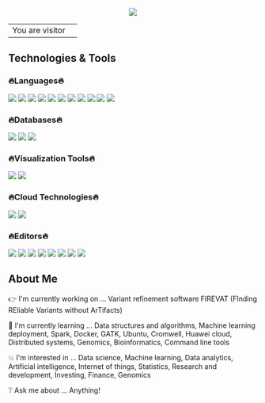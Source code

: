 <p align="center">
  <img src="https://user-images.githubusercontent.com/45563371/113604647-24a58000-9678-11eb-9bb9-4877d8f1674a.gif" />
</p>

<table>
  <tr>
    <td>You are visitor</td>
    <td><img src="https://profile-counter.glitch.me/denistanjingyu/count.svg" alt="" /></td>
  </tr>
</table>

## Technologies & Tools

### :fire:Languages:fire:
![](https://img.shields.io/badge/Python-informational?style=plastic&logo=Python&logoColor=white&color=teal)
![](https://img.shields.io/badge/R-informational?style=plastic&logo=R&logoColor=white&color=teal)
![](https://img.shields.io/badge/SQL-informational?style=plastic&logo=MySQL&logoColor=white&color=teal)
![](https://img.shields.io/badge/Scala-informational?style=plastic&logo=Scala&logoColor=white&color=teal)
![](https://img.shields.io/badge/C-informational?style=plastic&logo=C&logoColor=white&color=teal)
![](https://img.shields.io/badge/C++-informational?style=plastic&logo=c%2B%2B&logoColor=white&color=teal)
![](https://img.shields.io/badge/Octave-informational?style=plastic&logo=Octave&logoColor=white&color=teal)
![](https://img.shields.io/badge/MATLAB-informational?style=plastic&logo=Octave&logoColor=white&color=teal)
![](https://img.shields.io/badge/HTML-informational?style=plastic&logo=HTML5&logoColor=white&color=teal)
![](https://img.shields.io/badge/CSS-informational?style=plastic&logo=CSS3&logoColor=white&color=teal)
![](https://img.shields.io/badge/JavaScript-informational?style=plastic&logo=JavaScript&logoColor=white&color=teal)

### :fire:Databases:fire:
![](https://img.shields.io/badge/MySQL-informational?style=plastic&logo=MySQL&logoColor=white&color=teal)
![](https://img.shields.io/badge/MongoDB-informational?style=plastic&logo=MongoDB&logoColor=white&color=teal)
![](https://img.shields.io/badge/Microsoft_Access-informational?style=plastic&logo=Microsoft-Access&logoColor=white&color=teal)

### :fire:Visualization Tools:fire:
![](https://img.shields.io/badge/Tableau-informational?style=plastic&logo=Tableau&logoColor=white&color=teal)
![](https://img.shields.io/badge/Power_BI-informational?style=plastic&logo=Power-BI&logoColor=white&color=teal)

### :fire:Cloud Technologies:fire:
![](https://img.shields.io/badge/Amazon_Web_Services-informational?style=plastic&logo=Amazon-AWS&logoColor=white&color=teal)
![](https://img.shields.io/badge/Huawei_Cloud-informational?style=plastic&logo=Huawei&logoColor=white&color=teal)

### :fire:Editors:fire:
![](https://img.shields.io/badge/PyCharm-informational?style=plastic&logo=PyCharm&logoColor=white&color=teal)
![](https://img.shields.io/badge/Spyder-informational?style=plastic&logo=Spyder-IDE&logoColor=white&color=teal)
![](https://img.shields.io/badge/RStudio-informational?style=plastic&logo=RStudio&logoColor=white&color=teal)
![](https://img.shields.io/badge/Visual_Studio-informational?style=plastic&logo=Visual-Studio&logoColor=white&color=teal)
![](https://img.shields.io/badge/Visual_Studio_Code-informational?style=plastic&logo=Visual-Studio-Code&logoColor=white&color=teal)
![](https://img.shields.io/badge/IntelliJ_IDEA-informational?style=plastic&logo=IntelliJ-IDEA&logoColor=white&color=teal)
![](https://img.shields.io/badge/Atom-informational?style=plastic&logo=Atom&logoColor=white&color=teal)
![](https://img.shields.io/badge/Sublime_Text-informational?style=plastic&logo=Sublime-Text&logoColor=white&color=teal)

## About Me

:point_right: I'm currently working on ... Variant refinement software FIREVAT (FInding REliable Variants without ArTifacts)

:information_desk_person: I'm currently learning ... Data structures and algorithms, Machine learning deployment, Spark, Docker, GATK, Ubuntu, Cromwell, Huawei cloud, Distributed systems, Genomics, Bioinformatics, Command line tools

:boom: I'm interested in ... Data science, Machine learning, Data analytics, Artificial intelligence, Internet of things, Statistics, Research and development, Investing, Finance,  Genomics

:grey_question: Ask me about ... Anything!
